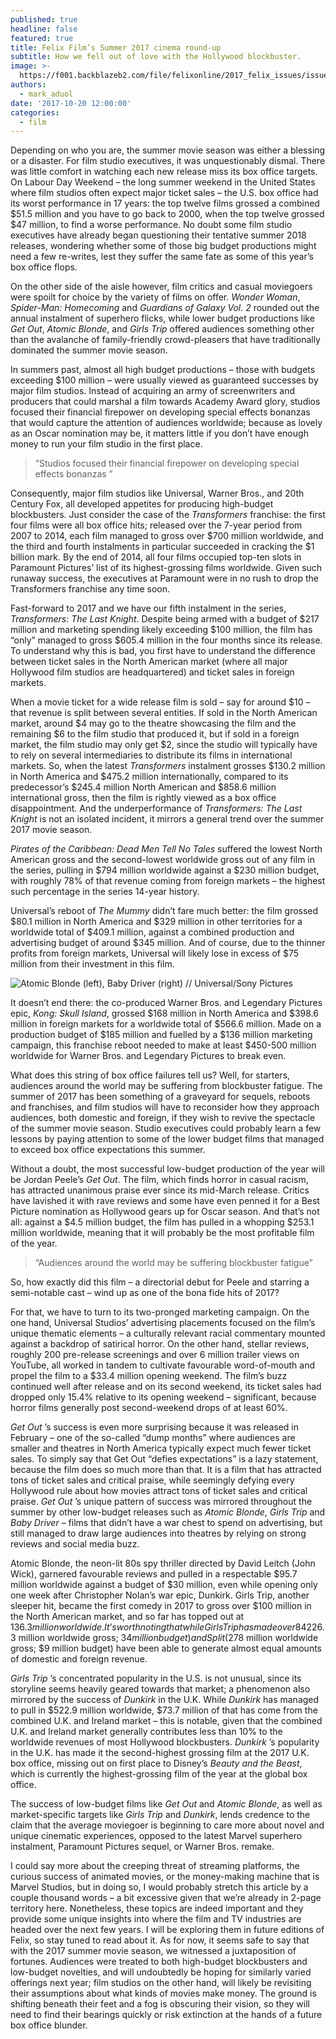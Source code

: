 ```yaml
---
published: true
headline: false
featured: true
title: Felix Film’s Summer 2017 cinema round-up
subtitle: How we fell out of love with the Hollywood blockbuster.
image: >-
  https://f001.backblazeb2.com/file/felixonline/2017_felix_issues/issue_1672/1672_film_atomic.jpg
authors:
  - mark_aduol
date: '2017-10-20 12:00:00'
categories:
  - film
---
```

Depending on who you are, the summer movie season was either a blessing or a disaster.
For film studio executives, it was unquestionably dismal. There was little comfort in watching each new release miss its box office targets. On Labour Day Weekend – the long summer weekend in the United States where film studios often expect major ticket sales – the U.S. box office had its worst performance in 17 years: the top twelve films grossed a combined $51.5 million and you have to go back to 2000, when the top twelve grossed $47 million, to find a worse performance. No doubt some film studio executives have already began questioning their tentative summer 2018 releases, wondering whether some of those big budget productions might need a few re-writes, lest they suffer the same fate as some of this year’s box office flops.

On the other side of the aisle however, film critics and casual moviegoers were spoilt for choice by the variety of films on offer. _Wonder Woman_, _Spider-Man: Homecoming_ and _Guardians of Galaxy Vol. 2_ rounded out the annual instalment of superhero flicks, while lower budget productions like _Get Out_, _Atomic Blonde_, and _Girls Trip_ offered audiences something other than the avalanche of family-friendly crowd-pleasers that have traditionally dominated the summer movie season.

In summers past, almost all high budget productions – those with budgets exceeding $100 million – were usually viewed as guaranteed successes by major film studios. Instead of acquiring an army of screenwriters and producers that could marshal a film towards Academy Award glory, studios focused their financial firepower on developing special effects bonanzas that would capture the attention of audiences worldwide; because as lovely as an Oscar nomination may be, it matters little if you don’t have enough money to run your film studio in the first place. 

> “Studios focused their financial firepower on developing special effects bonanzas ”

Consequently, major film studios like Universal, Warner Bros., and 20th Century Fox, all developed appetites for producing high-budget blockbusters. Just consider the case of the _Transformers_ franchise: the first four films were all box office hits; released over the 7-year period from 2007 to 2014, each film managed to gross over $700 million worldwide, and the third and fourth instalments in particular succeeded in cracking the $1 billion mark. By the end of 2014, all four films occupied top-ten slots in Paramount Pictures’ list of its highest-grossing films worldwide. Given such runaway success, the executives at Paramount were in no rush to drop the Transformers franchise any time soon. 

Fast-forward to 2017 and we have our fifth instalment in the series, _Transformers: The Last Knight_. Despite being armed with a budget of $217 million and marketing spending likely exceeding $100 million, the film has “only” managed to gross $605.4 million in the four months since its release. To understand why this is bad, you first have to understand the difference between ticket sales in the North American market (where all major Hollywood film studios are headquartered) and ticket sales in foreign markets. 

When a movie ticket for a wide release film is sold – say for around $10 – that revenue is split between several entities. If sold in the North American market, around $4 may go to the theatre showcasing the film and the remaining $6 to the film studio that produced it, but if sold in a foreign market, the film studio may only get $2, since the studio will typically have to rely on several intermediaries to distribute its films in international markets. So, when the latest _Transformers_ instalment grosses $130.2 million in North America and $475.2 million internationally, compared to its predecessor’s $245.4 million North American and $858.6 million international gross, then the film is rightly viewed as a box office disappointment. 
And the underperformance of _Transformers: The Last Knight_ is not an isolated incident, it mirrors a general trend over the summer 2017 movie season. 

_Pirates of the Caribbean: Dead Men Tell No Tales_ suffered the lowest North American gross and the second-lowest worldwide gross out of any film in the series, pulling in $794 million worldwide against a $230 million budget, with roughly 78% of that revenue coming from foreign markets – the highest such percentage in the series 14-year history. 

Universal’s reboot of _The Mummy_ didn’t fare much better: the film grossed $80.1 million in North America and $329 million in other territories for a worldwide total of $409.1 million, against a combined production and advertising budget of around $345 million. And of course, due to the thinner profits from foreign markets, Universal will likely lose in excess of $75 million from their investment in this film. 

![ _Atomic Blonde_ (left), _Baby Driver_ (right) // Universal/Sony Pictures]({{site.baseurl}}/https://f001.backblazeb2.com/file/felixonline/2017_felix_issues/issue_1672/1672_film_atomic.jpg)

It doesn’t end there: the co-produced Warner Bros. and Legendary Pictures epic, _Kong: Skull Island_, grossed $168 million in North America and $398.6 million in foreign markets for a worldwide total of $566.6 million. Made on a production budget of $185 million and fuelled by a $136 million marketing campaign, this franchise reboot needed to make at least $450-500 million worldwide for Warner Bros. and Legendary Pictures to break even.

What does this string of box office failures tell us? Well, for starters, audiences around the world may be suffering from blockbuster fatigue. The summer of 2017 has been something of a graveyard for sequels, reboots and franchises, and film studios will have to reconsider how they approach audiences, both domestic and foreign, if they wish to revive the spectacle of the summer movie season. Studio executives could probably learn a few lessons by paying attention to some of the lower budget films that managed to exceed box office expectations this summer.

Without a doubt, the most successful low-budget production of the year will be Jordan Peele’s _Get Out_. The film, which finds horror in casual racism, has attracted unanimous praise ever since its mid-March release. Critics have lavished it with rave reviews and some have even penned it for a Best Picture nomination as Hollywood gears up for Oscar season. And that’s not all: against a $4.5 million budget, the film has pulled in a whopping $253.1 million worldwide, meaning that it will probably be the most profitable film of the year.

> “Audiences around the world may be suffering blockbuster fatigue”

So, how exactly did this film – a directorial debut for Peele and starring a semi-notable cast –  wind up as one of the bona fide hits of 2017? 

For that, we have to turn to its two-pronged marketing campaign. On the one hand, Universal Studios’ advertising placements focused on the film’s unique thematic elements – a culturally relevant racial commentary mounted against a backdrop of satirical horror. On the other hand, stellar reviews, roughly 200 pre-release screenings and over 6 million trailer views on YouTube, all worked in tandem to cultivate favourable word-of-mouth and propel the film to a $33.4 million opening weekend. The film’s buzz continued well after release and on its second weekend, its ticket sales had dropped only 15.4% relative to its opening weekend – significant, because horror films generally post second-weekend drops of at least 60%.

_Get Out_ ’s success is even more surprising because it was released in February – one of the so-called “dump months” where audiences are smaller and theatres in North America typically expect much fewer ticket sales. To simply say that Get Out “defies expectations” is a lazy statement, because the film does so much more than that. It is a film that has attracted tons of ticket sales and critical praise, while seemingly defying every Hollywood rule about how movies attract tons of ticket sales and critical praise. _Get Out_ ’s unique pattern of success was mirrored throughout the summer by other low-budget releases such as _Atomic Blonde_, _Girls Trip_ and _Baby Driver_ – films that didn’t have a war chest to spend on advertising, but still managed to draw large audiences into theatres by relying on strong reviews and social media buzz.

Atomic Blonde, the neon-lit 80s spy thriller directed by David Leitch (John Wick), garnered favourable reviews and pulled in a respectable $95.7 million worldwide against a budget of $30 million, even while opening only one week after Christopher Nolan’s war epic, Dunkirk. Girls Trip, another sleeper hit, became the first comedy in 2017 to gross over $100 million in the North American market, and so far has topped out at $136.3 million worldwide. It’s worth noting that while Girls Trip has made over 84% of its revenue domestically (in the North American market), other sleeper hits like Baby Driver ($226.3 million worldwide gross; $34 million budget) and Split ($278 million worldwide gross; $9 million budget) have been able to generate almost equal amounts of domestic and foreign revenue.

_Girls Trip_ ’s concentrated popularity in the U.S. is not unusual, since its storyline seems heavily geared towards that market; a phenomenon also mirrored by the success of _Dunkirk_ in  the U.K. While _Dunkirk_ has managed to pull in $522.9 million worldwide, $73.7 million of that has come from the combined U.K. and Ireland market – this is notable, given that the combined U.K. and Ireland market generally contributes less than 10% to the worldwide revenues of most Hollywood blockbusters. _Dunkirk_ ’s popularity in the U.K. has made it the second-highest grossing film at the 2017 U.K. box office, missing out on first place to Disney’s _Beauty and the Beast_, which is currently the highest-grossing film of the year at the global box office.

The success of low-budget films like _Get Out_ and _Atomic Blonde_, as well as market-specific targets like _Girls Trip_ and _Dunkirk_, lends credence to the claim that the average moviegoer is beginning to care more about novel and unique cinematic experiences, opposed to the latest Marvel superhero instalment, Paramount Pictures sequel, or Warner Bros. remake.

I could say more about the creeping threat of streaming platforms, the curious success of animated movies, or the money-making machine that is Marvel Studios, but in doing so, I would probably stretch this article by a couple thousand words – a bit excessive given that we’re already in 2-page territory here. Nonetheless, these topics are indeed important and they provide some unique insights into where the film and TV industries are headed over the next few years. I will be exploring them in future editions of Felix, so stay tuned to read about it. As for now, it seems safe to say that with the 2017 summer movie season, we witnessed a juxtaposition of fortunes. Audiences were treated to both high-budget blockbusters and low-budget novelties, and will undoubtedly be hoping for similarly varied offerings next year; film studios on the other hand, will likely be revisiting their assumptions about what kinds of movies make money. The ground is shifting beneath their feet and a fog is obscuring their vision, so they will need to find their bearings quickly or risk extinction at the hands of a future box office blunder.

